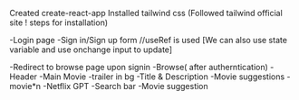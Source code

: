 Created create-react-app
Installed tailwind css (Followed tailwind official site ! steps for installation)

-Login page
-Sign in/Sign up form
//useRef is used [We can also use state variable and use onchange input to update]

-Redirect to browse page upon signin
-Browse( after autherntication)
-Header
-Main Movie
-trailer in bg
-Title & Description
-Movie suggestions
-movie\*n
-Netflix GPT
-Search bar
-Movie suggestion
